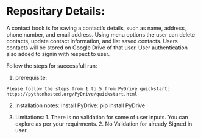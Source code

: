 Repositary Details:
==================

A contact book is for saving a contact’s details, such as name, address, phone number, and email address. Using menu options the user can delete contacts, update contact information, and list saved contacts.
Users contacts will be stored on Google Drive of that user.
User authentication also added to signin with respect to user.

Follow the steps for successfull run:

  1. prerequisite:

    Please follow the steps from 1 to 5 from PyDrive quickstart: https://pythonhosted.org/PyDrive/quickstart.html

  2. Installation notes:
    Install PyDrive:
    pip install PyDrive

  3. Limitations:
    1. There is no validation for some of user inputs. You can explore as per your requirments.
    2. No Validation for already Signed in user. 
